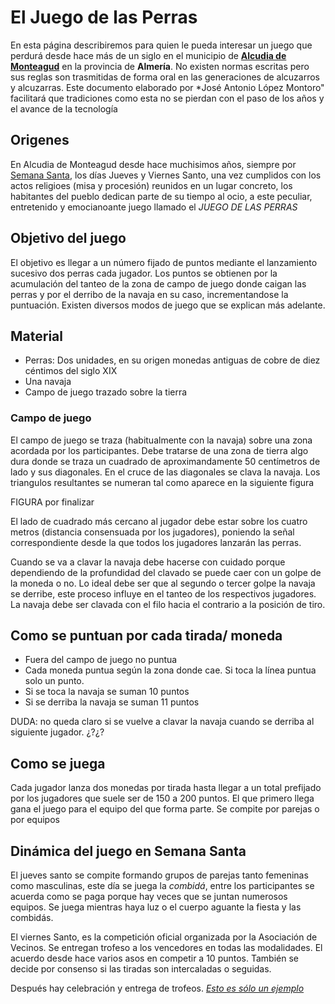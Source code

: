 
<link rel="stylesheet" type="text/css" href="estilo.css" media="screen" />

# El Juego de las Perras 

En esta página describiremos para quien le pueda interesar un juego que perdurá desde hace más de un siglo en el municipio de [**Alcudia de Monteagud**][wiki] en la provincia de **Almería**. No existen normas escritas pero sus reglas son trasmitidas de forma oral en las generaciones de alcuzarros y alcuzarras. Este documento elaborado por *José Antonio López Montoro" facilitará que tradiciones como esta no se pierdan con el paso de los años y el avance de la tecnología

[wiki]: https://es.wikipedia.org/wiki/Alcudia_de_Monteagud

## Origenes

En Alcudia de Monteagud desde hace muchisimos años, siempre por [Semana Santa][semana], los días Jueves y Viernes Santo, una vez cumplidos con los actos religioes (misa y procesión) reunidos en un lugar concreto, los habitantes del pueblo dedican parte de su tiempo al ocio, a este peculiar, entretenido y emocianoante juego llamado el *JUEGO DE LAS PERRAS*

[semana]: https://www.youtube.com/playlist?list=PLin5l648v24QFo90K1uLgqX9VjIxKtkYB


## Objetivo del juego

El objetivo es llegar a un número fijado de puntos mediante el lanzamiento sucesivo dos perras cada jugador. Los puntos se obtienen por la acumulación del tanteo de la zona de campo de juego donde caigan las perras y por el derribo de la navaja en su caso, incrementandose la puntuación. Existen diversos modos de juego que se explican más adelante.

## Material

- Perras: Dos unidades, en su origen monedas antiguas de cobre de diez céntimos del siglo XIX
- Una navaja
- Campo de juego trazado sobre la tierra


### Campo de juego

El campo de juego se traza (habitualmente con la navaja) sobre una zona acordada por los participantes. Debe tratarse de una zona de tierra algo dura donde se traza un cuadrado de aproximandamente 50 centímetros de lado y sus diagonales. En el cruce de las diagonales se clava la navaja. Los triangulos resultantes se numeran tal como aparece en la siguiente figura
 

FIGURA por finalizar

El lado de cuadrado más cercano al jugador debe estar sobre los cuatro metros (distancia consensuada por los jugadores), poniendo la señal correspondiente desde la que todos los jugadores lanzarán las perras. 




Cuando se va a clavar la navaja debe hacerse con cuidado porque dependiendo de la profundidad del clavado se puede caer con un golpe de la moneda o no. Lo ideal debe ser que al segundo o tercer golpe la navaja se derribe, este proceso influye en el tanteo de los respectivos jugadores. La navaja debe ser clavada con el filo hacia el contrario a la posición de tiro.

## Como se puntuan por cada tirada/ moneda

- Fuera del campo de juego no puntua
- Cada moneda puntua según la zona donde cae. Si toca la línea puntua solo un punto.
- Si se toca la navaja se suman 10 puntos
- Si se derriba la navaja se suman 11 puntos

DUDA: no queda claro si se vuelve a clavar la navaja cuando se derriba al siguiente jugador. ¿?¿?

## Como se juega

Cada jugador lanza dos monedas por tirada hasta llegar a un total prefijado por los jugadores que suele ser de 150 a 200 puntos. El que primero llega gana el juego para el equipo del que forma parte. Se compite por parejas o por equipos


## Dinámica del juego en Semana Santa

El jueves santo se compite formando grupos de parejas tanto femeninas como masculinas, este día  se juega la *combidá*, entre los participantes se acuerda como se paga porque hay veces que se juntan numerosos equipos. Se juega mientras haya luz o el cuerpo aguante la fiesta y las combidás.   

El viernes Santo, es la competición oficial organizada por la Asociación de Vecinos. Se entregan trofeso a los vencedores en todas las modalidades. El acuerdo desde hace varios asos en competir a 10 puntos. También se decide por consenso si las tiradas son intercaladas o seguidas.

Después hay celebración y entrega de trofeos. [*Esto es sólo un ejemplo*][perras]

[perras]: https://www.youtube.com/watch?v=TDjNy8uaLvE




